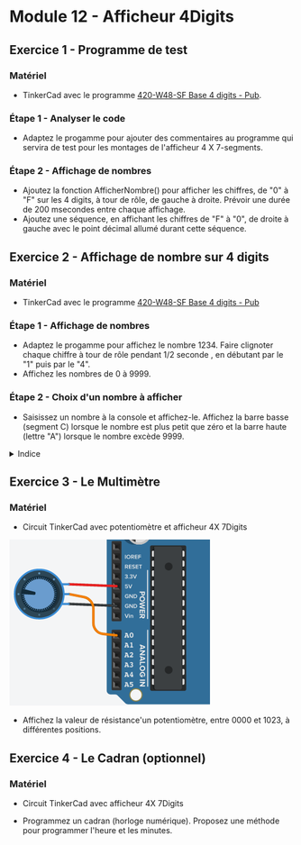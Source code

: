 # Module 12 - Afficheur 4Digits

## Exercice 1 - Programme de test

### Matériel

- TinkerCad avec le programme [420-W48-SF Base 4 digits - Pub](https://www.tinkercad.com/things/7Ha0tayTvkk).

### Étape 1 - Analyser le code

- Adaptez le progamme pour ajouter des commentaires au programme qui servira de test pour les montages de l'afficheur 4 X 7-segments.

### Étape 2 - Affichage de nombres

- Ajoutez la fonction AfficherNombre() pour afficher les chiffres, de "0" à "F" sur les 4 digits, à tour de rôle, de gauche à droite. Prévoir une durée de 200 msecondes entre chaque affichage.
- Ajoutez une séquence,  en affichant les chiffres de "F" à "0", de droite à gauche avec le point décimal allumé durant cette séquence.

## Exercice 2 - Affichage de nombre sur 4 digits

### Matériel

- TinkerCad avec le programme [420-W48-SF Base 4 digits - Pub](https://www.tinkercad.com/things/7Ha0tayTvkk)

### Étape 1 - Affichage de nombres

- Adaptez le progamme pour affichez le nombre 1234. Faire clignoter chaque chiffre à tour de rôle pendant 1/2 seconde , en débutant par le "1" puis par le "4".
- Affichez les nombres de 0 à 9999.

### Étape 2 - Choix d'un nombre à afficher

- Saisissez un nombre à la console et affichez-le. Affichez la barre basse (segment C) lorsque le nombre est plus petit que zéro et la barre haute (lettre "A") lorsque le nombre excède 9999.

<details>
<summary>Indice</summary>

```cpp
const int longChaine = 4;
char  chiffre[longChaine + 1] ;
void setup() {
  Serial.begin(9600);
  Serial.println("Quel nombre voulez-vous afficher?");

  while (!Serial.available()) {};

  int n = Serial.readBytesUntil('\n', chiffre, longChaine);

  chiffre[n]= '\0';
  Serial.println(chiffre); 

  while (true) {;};
}

void loop() {
  ;
}
```

</details>

## Exercice 3 - Le Multimètre

### Matériel

- Circuit TinkerCad avec potentiomètre et afficheur 4X 7Digits

![2 MultimetreArduino](img\AffichagePotentiometre.PNG)

- Affichez la valeur de résistance'un potentiomètre, entre 0000 et 1023, à différentes positions.  

## Exercice 4 - Le Cadran (optionnel)

### Matériel

- Circuit TinkerCad avec afficheur 4X 7Digits

- Programmez un cadran (horloge numérique). Proposez une méthode pour programmer l'heure et les minutes.
